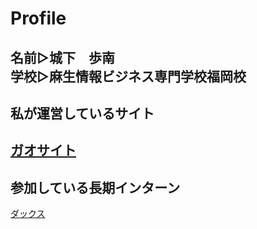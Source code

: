 # Profile<br>
名前▷城下　歩南<br>
学校▷麻生情報ビジネス専門学校福岡校<br>
--
## 私が運営しているサイト
[ガオサイト](https://latte-green.com/)<br>
--
## 参加している長期インターン
[ダックス](https://www.dax-jp.com/)
